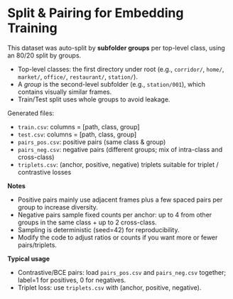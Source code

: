 # Split & Pairing for Embedding Training

This dataset was auto-split by **subfolder groups** per top-level class, using an 80/20 split by groups.
- Top-level classes: the first directory under root (e.g., `corridor/`, `home/`, `market/`, `office/`, `restaurant/`, `station/`).
- A *group* is the second-level subfolder (e.g., `station/001`), which contains visually similar frames.
- Train/Test split uses whole groups to avoid leakage.

Generated files:
- `train.csv`: columns = [path, class, group]
- `test.csv`: columns = [path, class, group]
- `pairs_pos.csv`: positive pairs (same class & group)
- `pairs_neg.csv`: negative pairs (different groups; mix of intra-class and cross-class)
- `triplets.csv`: (anchor, positive, negative) triplets suitable for triplet / contrastive losses

**Notes**
- Positive pairs mainly use adjacent frames plus a few spaced pairs per group to increase diversity.
- Negative pairs sample fixed counts per anchor: up to 4 from other groups in the same class + up to 2 cross-class.
- Sampling is deterministic (seed=42) for reproducibility.
- Modify the code to adjust ratios or counts if you want more or fewer pairs/triplets.

**Typical usage**
- Contrastive/BCE pairs: load `pairs_pos.csv` and `pairs_neg.csv` together; label=1 for positives, 0 for negatives.
- Triplet loss: use `triplets.csv` with (anchor, positive, negative).

